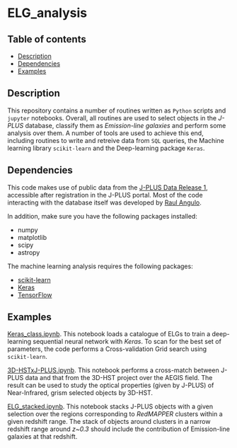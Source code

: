 # ELG_analysis

## Table of contents
* [Description](#description)
* [Dependencies](#dependencies)
* [Examples](#examples)

## Description

This repository contains a number of routines written as `Python` scripts and `jupyter` notebooks. Overall, all routines are used to select objects in the *J-PLUS* database, classify them as *Emission-line galaxies* and perform some analysis over them. A number of tools are used to achieve this end, including routines to write and retreive data from `SQL` queries, the Machine learning library `scikit-learn` and the Deep-learning package `Keras`.

## Dependencies

This code makes use of public data from the [J-PLUS Data Release 1](http://j-plus.es/datareleases/data_release_dr1), accessible after registration in the J-PLUS portal. 
Most of the code interacting with the database itself was developed by [Raul Angulo](mailto:reangulo@gmail.com).

In addition, make sure you have the following packages installed:
- numpy
- matplotlib
- scipy
- astropy

The machine learning analysis requires the following packages:

- [scikit-learn](https://scikit-learn.org/stable/index.html)
- [Keras](https://keras.io/)
- [TensorFlow](https://www.tensorflow.org/)

## Examples

[Keras_class.ipynb](https://github.com/aaorsi/ELG_analysis/blob/master/Keras_class.ipynb). This notebook loads a catalogue of ELGs to train a deep-learning sequential neural network with *Keras*. To scan for the best set of parameters, the code performs a Cross-validation Grid search using `scikit-learn`.

[3D-HSTxJ-PLUS.ipynb](https://github.com/aaorsi/ELG_analysis/blob/master/3D-HSTxJ-PLUS.ipynb). This notebook performs a cross-match between J-PLUS data and that from the 3D-HST project over the AEGIS field. The result can be used to study the optical properties (given by J-PLUS) of Near-Infrared, grism selected objects by 3D-HST.

[ELG_stacked.ipynb](https://github.com/aaorsi/ELG_analysis/blob/master/ELG_stacked.ipynb). This notebook stacks J-PLUS objects with a given selection over the regions corresponding to *RedMAPPER* clusters within a given redshift range. The stack of objects around clusters in a narrow redshift range around *z~0.3* should include the contribution of Emission-line galaxies at that redshift.





